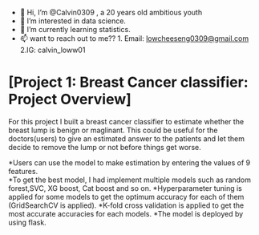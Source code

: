 - 👋 Hi, I’m @Calvin0309 , a 20 years old ambitious youth
- 👀 I’m interested in data science.
- 🌱 I’m currently learning statistics.
- 📫 want to reach out to me??  1. Email: lowcheeseng0309@gmail.com 2.IG: calvin_loww01

# [Project 1: Breast Cancer classifier: Project Overview] 
For this project I built a breast cancer classifier to estimate whether the breast lump is benign or maglinant. This could be useful for the doctors(users) to give an estimated answer to the patients and let them decide to remove the lump or not before things get worse. 

*Users can use the model to make estimation by entering the values of 9 features.  
*To get the best model, I had implement multiple models such as random forest,SVC, XG boost, Cat boost and so on.
*Hyperparameter tuning is applied for some models to get the optimum accuracy for each of them (GridSearchCV is applied).
*K-fold cross validation is applied to get the most accurate accuracies for each models.
*The model is deployed by using flask.
<!---
Calvin0309/Calvin0309 is a ✨ special ✨ repository because its `README.md` (this file) appears on your GitHub profile.
You can click the Preview link to take a look at your changes.
--->
